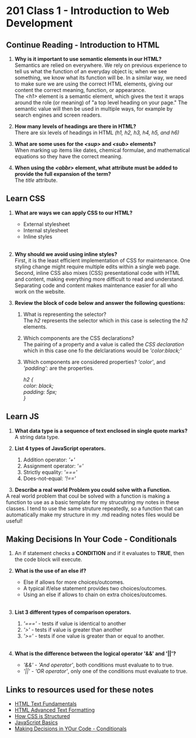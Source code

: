 # 201 Class 1 - Introduction to Web Development

## Continue Reading - Introduction to HTML

1. **Why is it important to use semantic elements in our HTML?**  
Semantics are relied on everywhere. We rely on previous experience to tell us what the function of an everyday object is; when we see something, we know what its function will be. In a similar way, we need to make sure we are using the correct HTML elements, giving our content the correct meaning, function, or appearance.  
The *\<h1>* element is a semantic element, which gives the text it wraps around the role (or meaning) of "a top level heading on your page." The semantic value will then be used in multiple ways, for example by search engines and screen readers.

2. **How many levels of headings are there in HTML?**  
There are six levels of headings in HTML *(h1, h2, h3, h4, h5, and h6)*  

3. **What are some uses for the *\<sup>* and *\<sub>* elements?**  
When marking up items like dates, chemical formulae, and mathematical equations so they have the correct meaning.  

4. **When using the *\<abbr>* element, what attribute must be added to provide the full expansion of the term?**  
The *title* attribute.

## Learn CSS

1. **What are ways we can apply CSS to our HTML?**
    * External stylesheet
    * Internal stylesheet
    * Inline styles  
    &nbsp;
2. **Why should we avoid using inline styles?**  
First, it is the least efficient implementation of CSS for maintenance. One styling change might require multiple edits within a single web page. Second, inline CSS also mixes (CSS) presentational code with HTML and content, making everything more difficult to read and understand. Separating code and content makes maintenance easier for all who work on the website.  

3. **Review the block of code below and answer the following questions:**
    1. What is representing the selector?  
    The *h2* represents the selector which in this case is selecting the *h2* elements.  

    2. Which components are the CSS declarations?  
    The pairing of a property and a value is called the *CSS declaration* which in this case one fo the delclarations would be *'color:black;'*  

    3. Which components are considered properties?
    *'color'*, and *'padding':* are the properties.  

          *h2 {  
          color: black;  
          padding: 5px;  
          }*  

## Learn JS

1. **What data type is a sequence of text enclosed in single quote marks?**  
A string data type.  

2. **List 4 types of JavaScript operators.**  
    1. Addition operator: *'+'*
    2. Assignment operator: *'='*
    3. Strictly equality: *'==='*
    4. Does-not-equal: *'!=='*  

&nbsp;
3. **Describe a real world Problem you could solve with a Function.**  
A real world problem that coul be solved with a function is making a function to use as a basic template for my strucutring my notes in these classes.  I tend to use the same struture repeatedly, so a function that can automatically make my structure in my .md reading notes files would be useful!

## Making Decisions In Your Code - Conditionals

1. An if statement checks a **CONDITION** and if it evaluates to **TRUE**, then the code block will execute.  

2. **What is the use of an else if?**  
    * Else if allows for more choices/outcomes.  
    * A typical if/else statement provides two choices/outcomes.  
    * Using an else if allows to chain on extra choices/outcomes.  
&nbsp;
3. **List 3 different types of comparison operators.**  
    1. *'==='* - tests if value is identical to another
    2. *'>'* - tests if value is greater than another
    3. *'>='* - tests if one value is greater than or equal to another.  
&nbsp;
4. **What is the difference between the logical operator '&&' and '||'?**  
    * *'&&'* - *'And operator'*, both conditions must evaluate to to true.  
    * *'||'* - *'OR operator'*, only one of the conditions must evaluate to true.

## Links to resources used for these notes

* [HTML Text Fundamentals](https://developer.mozilla.org/en-US/docs/Learn/HTML/Introduction_to_HTML/HTML_text_fundamentals)
* [HTML Advanced Text Formatting](https://developer.mozilla.org/en-US/docs/Learn/HTML/Introduction_to_HTML/Advanced_text_formatting)
* [How CSS is Structured](https://developer.mozilla.org/en-US/docs/Learn/CSS/First_steps/How_CSS_is_structured)
* [JavaScript Basics](https://developer.mozilla.org/en-US/docs/Learn/Getting_started_with_the_web/JavaScript_basics)
* [Making Decisions in YOur Code - Conditionals](https://developer.mozilla.org/en-US/docs/Learn/JavaScript/Building_blocks/conditionals)
